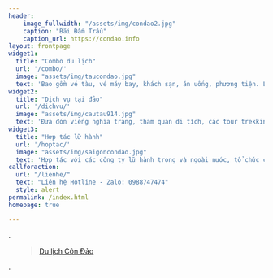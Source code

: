 ```yaml
---
header:
    image_fullwidth: "/assets/img/condao2.jpg"
    caption: "Bãi Đầm Trầu"
    caption_url: https://condao.info
layout: frontpage
widget1:
  title: "Combo du lịch"
  url: '/combo/'
  image: "assets/img/taucondao.jpg"
  text: 'Bao gồm vé tàu, vé máy bay, khách sạn, ăn uống, phương tiện. Lựa chọn gói dịch vụ tùy chọn chỉ từ  1.3 triệu một khách... '
widget2:
  title: "Dịch vụ tại đảo"
  url: '/dichvu/'
  image: "assets/img/cautau914.jpg"
  text: 'Đưa đón viếng nghĩa trang, tham quan di tích, các tour trekking, khám phá thiên nhiên, xem rùa đẻ, câu cá, tham quan đảo'
widget3:
  title: "Hợp tác lữ hành"
  url: '/hoptac/'
  image: "assets/img/saigoncondao.jpg"
  text: 'Hợp tác với các công ty lữ hành trong và ngoài nước, tổ chức các sự kiện đặc biệt, đoàn tour du lịch số lượng lớn.'
callforaction:
  url: "/lienhe/" 
  text: "Liên hệ Hotline - Zalo: 0988747474"
  style: alert
permalink: /index.html
homepage: true

---
```


<div class="row">
  <div class="small-0 large-3 columns">
        .
<!-- <div class="custom"  > -->
<!-- <script>// <![CDATA[ -->
<!-- (function(d, s, id) { -->
<!--   var js, fjs = d.getElementsByTagName(s)[0]; -->
<!--   if (d.getElementById(id)) {return;} -->
<!--   js = d.createElement(s); js.id = id; -->
<!--   js.src = "//connect.facebook.net/vi_VN/all.js#xfbml=1"; -->
<!--   fjs.parentNode.insertBefore(js, fjs); -->
<!-- }(document, 'script', 'facebook-jssdk')); -->
<!-- // ]]></script> -->
<!-- <div class="fb-like" data-href="http://www.dulichcondao.vn/condao" data-send="true" data-width="450" data-show-faces="true" data-font="arial"> </div> -->
<!-- <script>// <![CDATA[ -->
<!-- window.fbAsyncInit = function() { -->
<!--  FB.init({status: true, cookie: true, xfbml: true}); -->
<!--  FB.Event.subscribe('edge.create', function(href, widget) { -->
<!--  // Do something, e.g. track the click on the "Like" button here -->
<!--  alert('You just liked '+widget); -->
<!--  }); -->
<!-- }; -->
<!-- // ]]></script></div> -->
<!-- <div class="custom"  > -->
<!-- 	<div class="fb-like-box" data-href="http://www.facebook.com/pages/Du-l%E1%BB%8Bch-C%C3%B4n-%C4%90%E1%BA%A3o/127068444008015" data-width="800" data-show-faces="true" data-stream="true" data-header="true"></div></div> -->


  </div>
  <div class="small-12 large-6 columns">
<div id="fb-root"></div>
<script async defer crossorigin="anonymous" src="https://connect.facebook.net/en_US/sdk.js#xfbml=1&version=v13.0&appId=1073116313283409&autoLogAppEvents=1" nonce="clNAYCSp"></script>
<div class="fb-page" data-href="https://www.facebook.com/biencondao/" data-tabs="timeline" data-width="500" data-height="" data-small-header="false" data-adapt-container-width="true" data-hide-cover="false" data-show-facepile="true"><blockquote cite="https://www.facebook.com/biencondao/" class="fb-xfbml-parse-ignore"><a href="https://www.facebook.com/biencondao/">Du lịch Côn Đảo</a></blockquote></div>
  </div>
  <div class="small-0 large-6 columns">
  .

<div class="zalo-chat-widget" data-oaid="1727806014867269783" data-welcome-message="Rất vui khi được hỗ trợ bạn!" data-autopopup="0" data-width="" data-height=""></div>

<script src="https://sp.zalo.me/plugins/sdk.js"></script>
  </div>
</div>
